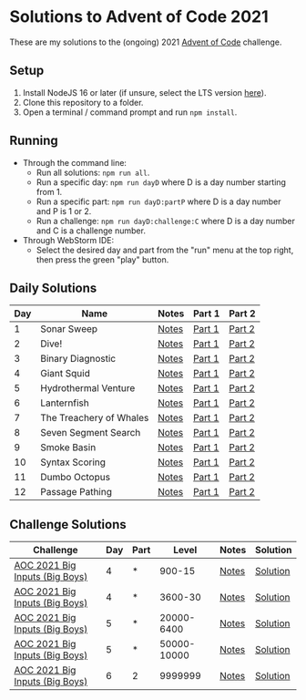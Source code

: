 # Solutions to Advent of Code 2021

These are my solutions to the (ongoing) 2021 [Advent of Code](https://adventofcode.com) challenge.

## Setup
1. Install NodeJS 16 or later (if unsure, select the LTS version [here](https://nodejs.org/en/)).
2. Clone this repository to a folder.
3. Open a terminal / command prompt and run `npm install`.

## Running
* Through the command line:
  * Run all solutions: `npm run all`.
  * Run a specific day: `npm run dayD` where D is a day number starting from 1.
  * Run a specific part: `npm run dayD:partP` where D is a day number and P is 1 or 2.
  * Run a challenge: `npm run dayD:challenge:C` where D is a day number and C is a challenge number.
* Through WebStorm IDE:
  * Select the desired day and part from the "run" menu at the top right, then press the green "play" button.

## Daily Solutions

| Day | Name | Notes | Part 1 | Part 2 |
| --- | --- | --- | --- | --- |
| 1 | Sonar Sweep | [Notes](day01/day1.md) | [Part 1](day01/day1part1.js) | [Part 2](day01/day1part2.js)|
| 2 | Dive! | [Notes](day02/day2.md) | [Part 1](day02/day2part1.js) | [Part 2](day02/day2part2.js)|
| 3 | Binary Diagnostic | [Notes](day03/day3.md) | [Part 1](day03/day3part1.js) | [Part 2](day03/day3part2.js)|
| 4 | Giant Squid | [Notes](day04/day4.md) | [Part 1](day04/day4part1.js) | [Part 2](day04/day4part2.js)|
| 5 | Hydrothermal Venture | [Notes](day05/day5.md) | [Part 1](day05/day5part1.js) | [Part 2](day05/day5part2.js)|
| 6 | Lanternfish | [Notes](day06/day6.md) | [Part 1](day06/day6part1.js) | [Part 2](day06/day6part2.js)|
| 7 | The Treachery of Whales | [Notes](day07/day7.md) | [Part 1](day07/day7part1.js) | [Part 2](day07/day7part2.js)|
| 8 | Seven Segment Search | [Notes](day08/day8.md) | [Part 1](day08/day8part1.js) | [Part 2](day08/day8part2.js)|
| 9 | Smoke Basin | [Notes](day09/day9.md) | [Part 1](day09/day9part1.js) | [Part 2](day09/day9part2.js)|
| 10 | Syntax Scoring | [Notes](day10/day10.md) | [Part 1](day10/day10part1.js) | [Part 2](day10/day10part2.js)|
| 11 | Dumbo Octopus | [Notes](day11/day11.md) | [Part 1](day11/day11part1.js) | [Part 2](day11/day11part2.js)|
| 12 | Passage Pathing | [Notes](day12/day12.md) | [Part 1](day12/day12part1.js) | [Part 2](day12/day12part2.js)|

## Challenge Solutions

| Challenge | Day | Part | Level | Notes | Solution |
| --- | --- | --- | --- | --- | --- |
| [AOC 2021 Big Inputs (Big Boys)](https://the-tk.com/project/aoc2021-bigboys.html) | 4 | * | 900-15 | [Notes](day04/day4challenge.md) | [Solution](day04/day4challenge1.js)
| [AOC 2021 Big Inputs (Big Boys)](https://the-tk.com/project/aoc2021-bigboys.html) | 4 | * | 3600-30 | [Notes](day04/day4challenge.md) | [Solution](day04/day4challenge2.js)
| [AOC 2021 Big Inputs (Big Boys)](https://the-tk.com/project/aoc2021-bigboys.html) | 5 | * | 20000-6400 |[Notes](day05/day5challenge.md) | [Solution](day05/day5challenge1.js) |
| [AOC 2021 Big Inputs (Big Boys)](https://the-tk.com/project/aoc2021-bigboys.html) | 5 | * | 50000-10000 |[Notes](day05/day5challenge.md) | [Solution](day05/day5challenge2.js) |
| [AOC 2021 Big Inputs (Big Boys)](https://the-tk.com/project/aoc2021-bigboys.html) | 6 | 2 | 9999999 | [Notes](day06/day6challenge.md) | [Solution](day06/day6challenge1.js)